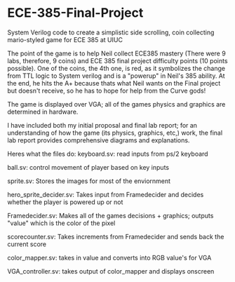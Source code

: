# ECE-385-Final-Project
System Verilog code to create a simplistic side scrolling, coin collecting mario-styled game for ECE 385 at UIUC

The point of the game is to help Neil collect ECE385 mastery (There were 9 labs, therefore, 9 coins) and ECE 385 final project difficulty points (10 points possible). One of the coins, the 4th one, is red, as it symbolizes the change from TTL logic to System verilog and is a "powerup" in Neil's 385 ability. At the end, he hits the A+ because thats what Neil wants on the Final project but doesn't receive, so he has to hope for help from the Curve gods!

The game is displayed over VGA; all of the games physics and graphics are determined in hardware. 

I have included both my initial proposal and final lab report; for an understanding of how the game (its physics, graphics, etc,) work, the final lab report provides comprehensive diagrams and explanations. 

Heres what the files do:
keyboard.sv: read inputs from ps/2 keyboard 

ball.sv: control movement of player based on key inputs

sprite.sv: Stores the images for most of the enviornment

hero_sprite_decider.sv: Takes input from Framedecider and decides whether the player is powered up or not

Framedecider.sv: Makes all of the games decisions + graphics; outputs "value" which is the color of the pixel

scorecounter.sv: Takes increments from Framedecider and sends back the current score

color_mapper.sv: takes in value and converts into RGB value's for VGA

VGA_controller.sv: takes output of color_mapper and displays onscreen